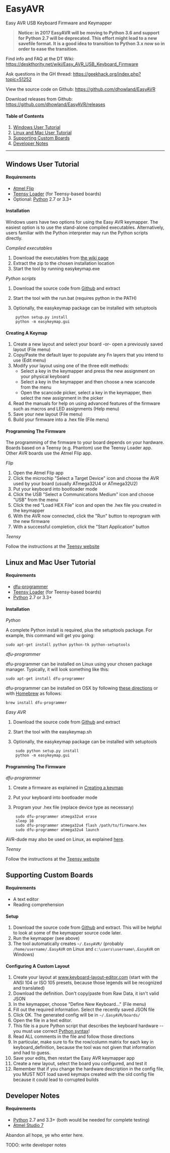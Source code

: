 # EasyAVR
Easy AVR USB Keyboard Firmware and Keymapper

> **Notice: in 2017 EasyAVR will be moving to Python 3.6 and support for Python 2.7 will be deprecated.
> This effort might lead to a new savefile format.
> It is a good idea to transition to Python 3.x now so in order to ease the transition.**

Find info and FAQ at the DT Wiki:
https://deskthority.net/wiki/Easy_AVR_USB_Keyboard_Firmware

Ask questions in the GH thread:
https://geekhack.org/index.php?topic=51252

View the source code on Github:
https://github.com/dhowland/EasyAVR

Download releases from Github:
https://github.com/dhowland/EasyAVR/releases

#### Table of Contents

1. [Windows User Tutorial](#windows-user-tutorial)
2. [Linux and Mac User Tutorial](#linux-and-mac-user-tutorial)
3. [Supporting Custom Boards](#supporting-custom-boards)
4. [Developer Notes](#developer-notes)

---

## Windows User Tutorial

#### Requirements

* [Atmel Flip](http://www.atmel.com/tools/FLIP.aspx)
* [Teensy Loader](http://www.pjrc.com/teensy/loader.html) (for Teensy-based boards)
* Optional: [Python](https://www.python.org/) 2.7 or 3.3+

#### Installation

Windows users have two options for using the Easy AVR keymapper.  The easiest option is to use the stand-alone compiled executables.  Alternatively, users familiar with the Python interpreter may run the Python scripts directly.

*Compiled executables*

1. Download the executables from [the wiki page](https://deskthority.net/wiki/Easy_AVR_USB_Keyboard_Firmware#Downloads)
2. Extract the zip to the chosen installation location
3. Start the tool by running easykeymap.exe

*Python scripts*

1. Download the source code from [Github](https://github.com/dhowland/EasyAVR) and extract
2. Start the tool with the run.bat (requires python in the PATH)
3. Optionally, the easykeymap package can be installed with setuptools

		python setup.py install
		python -m easykeymap.gui

#### Creating A Keymap

1. Create a new layout and select your board -or- open a previously saved layout (File menu)
2. Copy/Paste the default layer to populate any Fn layers that you intend to use (Edit menu)
3. Modify your layout using one of the three edit methods:
	* Select a key in the keymapper and press the new assignment on your physical keyboard
	* Select a key in the keymapper and then choose a new scancode from the menu
	* Open the scancode picker, select a key in the keymapper, then select the new assignment in the picker
4. Read the manuals for help on using advanced features of the firmware such as macros and LED assignments (Help menu)
5. Save your new layout (File menu)
6. Build your firmware into a .hex file (File menu)

#### Programming The Firmware

The programming of the firmware to your board depends on your hardware.  Boards based on a Teensy (e.g. Phantom) use the Teensy Loader app.  Other AVR boards use the Atmel Flip app.

*Flip*

1. Open the Atmel Flip app
2. Click the microchip "Select a Target Device" icon and choose the AVR used by your board (usually ATmega32U4 or ATmega32U2)
3. Put your keyboard into bootloader mode
4. Click the USB "Select a Communications Medium" icon and choose "USB" from the menu
5. Click the red "Load HEX File" icon and open the .hex file you created in the keymapper
6. With the AVR now connected, click the "Run" button to reprogram with the new firmware
7. With a successful completion, click the "Start Application" button

*Teensy*

Follow the instructions at the [Teensy website](http://www.pjrc.com/teensy/loader_vista.html)

## Linux and Mac User Tutorial

#### Requirements

* [dfu-programmer](https://github.com/dfu-programmer/dfu-programmer)
* [Teensy Loader](http://www.pjrc.com/teensy/loader.html) (for Teensy-based boards)
* [Python](https://www.python.org/) 2.7 or 3.3+

#### Installation

*Python*

A complete Python install is required, plus the setuptools package.  For example, this command will get you going:

`sudo apt-get install python python-tk python-setuptools`

*dfu-programmer*

dfu-programmer can be installed on Linux using your chosen package manager.  Typically, it will look something like this:

`sudo apt-get install dfu-programmer`

dfu-programmer can be installed on OSX by following [these directions](http://www.uriahbaalke.com/?p=106) or with [Homebrew](http://brew.sh/) as follows:

`brew install dfu-programmer`

*Easy AVR*

1. Download the source code from [Github](https://github.com/dhowland/EasyAVR) and extract
2. Start the tool with the easykeymap.sh
3. Optionally, the easykeymap package can be installed with setuptools

		sudo python setup.py install
		python -m easykeymap.gui

#### Programming The Firmware

*dfu-programmer*

1. Create a firmware as explained in [Creating a keymap](#creating-a-keymap)
2. Put your keyboard into bootloader mode
3. Program your .hex file (replace device type as necessary)

		sudo dfu-programmer atmega32u4 erase
		sleep 10
		sudo dfu-programmer atmega32u4 flash /path/to/firmware.hex
		sudo dfu-programmer atmega32u4 launch

AVR-dude may also be used on Linux, as explained [here](https://geekhack.org/index.php?topic=51252.msg2066099#msg2066099).

*Teensy*

Follow the instructions at the [Teensy website](http://www.pjrc.com/teensy/loader_linux.html)

## Supporting Custom Boards

#### Requirements

* A text editor
* Reading comprehension

#### Setup

1. Download the source code from [Github](https://github.com/dhowland/EasyAVR) and extract.  This will be helpful to look at some of the keymapper source code later.
2. Run the keymapper (see above)
3. The tool automatically creates `~/.EasyAVR/` (probably `/home/username/.EasyAVR` on Linux and `c:\users\username\.EasyAVR` on Windows)

#### Configuring A Custom Layout

1. Create your layout at www.keyboard-layout-editor.com (start with the ANSI 104 or ISO 105 presets, because those legends will be recognized and translated)
2. Download the definition.  Don't copy/paste from Raw Data, it isn't valid JSON
3. In the keymapper, choose "Define New Keyboard..." (File menu)
4. Fill out the required information.  Select the recently saved JSON file
5. Click OK.  The generated config will be in `~/.EasyAVR/boards/`
6. Open the file in a text editor.
7. This file is a pure Python script that describes the keyboard hardware -- you must use correct [Python syntax](https://docs.python.org/3/)!
8. Read ALL comments in the file and follow those directions
9. In particular, make sure to fix the row/column matrix for each key in keyboard_definition, because the tool was not given that information and had to guess.
10. Save your edits, then restart the Easy AVR keymapper app
11. Create a new layout, select the board you configured, and test it
12. Remember that if you change the hardware description in the config file, you MUST NOT load saved keymaps created with the old config file because it could lead to corrupted builds

## Developer Notes

#### Requirements

* [Python](https://www.python.org/) 2.7 and 3.3+ (both would be needed for complete testing)
* [Atmel Studio 7](http://www.atmel.com/tools/atmelstudio.aspx)

Abandon all hope, ye who enter here.

TODO: write developer notes
